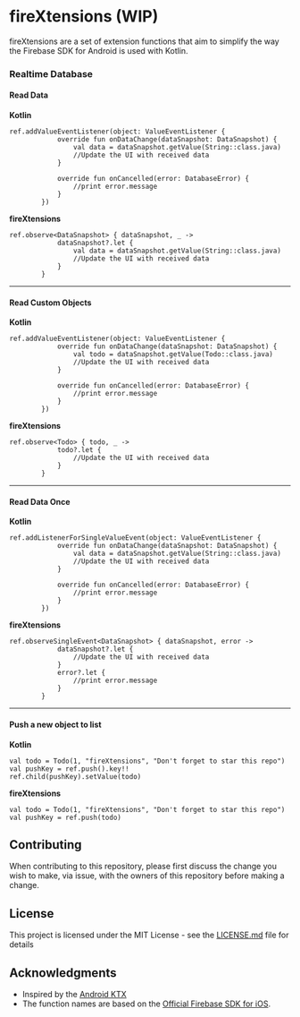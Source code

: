 # fireXtensions (WIP)

fireXtensions are a set of extension functions that aim to simplify the way the Firebase SDK for Android is used with Kotlin.

### Realtime Database
#### Read Data
**Kotlin**
```
ref.addValueEventListener(object: ValueEventListener {
            override fun onDataChange(dataSnapshot: DataSnapshot) {
                val data = dataSnapshot.getValue(String::class.java)
                //Update the UI with received data
            }

            override fun onCancelled(error: DatabaseError) {
                //print error.message
            }
        })
```

**fireXtensions**
```
ref.observe<DataSnapshot> { dataSnapshot, _ ->
            dataSnapshot?.let {
                val data = dataSnapshot.getValue(String::class.java)
                //Update the UI with received data
            }
        }
```
----
#### Read Custom Objects
**Kotlin**
```
ref.addValueEventListener(object: ValueEventListener {
            override fun onDataChange(dataSnapshot: DataSnapshot) {
                val todo = dataSnapshot.getValue(Todo::class.java)
                //Update the UI with received data
            }

            override fun onCancelled(error: DatabaseError) {
                //print error.message
            }
        })
```

**fireXtensions**
```
ref.observe<Todo> { todo, _ ->
            todo?.let {
                //Update the UI with received data
            }
        }
```
----
#### Read Data Once
**Kotlin**
```
ref.addListenerForSingleValueEvent(object: ValueEventListener {
            override fun onDataChange(dataSnapshot: DataSnapshot) {
                val data = dataSnapshot.getValue(String::class.java)
                //Update the UI with received data
            }

            override fun onCancelled(error: DatabaseError) {
                //print error.message
            }
        })
```
**fireXtensions**
```
ref.observeSingleEvent<DataSnapshot> { dataSnapshot, error ->
            dataSnapshot?.let {
                //Update the UI with received data
            }
            error?.let {
                //print error.message
            }
        }
```
----
#### Push a new object to list
**Kotlin**
```
val todo = Todo(1, "fireXtensions", "Don't forget to star this repo")
val pushKey = ref.push().key!!
ref.child(pushKey).setValue(todo)
```
**fireXtensions**
```
val todo = Todo(1, "fireXtensions", "Don't forget to star this repo")
val pushKey = ref.push(todo)
```

## Contributing
When contributing to this repository, please first discuss the change you wish to make, via issue, with the owners of this repository before making a change.

## License
This project is licensed under the MIT License - see the [LICENSE.md](LICENSE.md) file for details

## Acknowledgments
* Inspired by the [Android KTX](https://github.com/android/android-ktx)
* The function names are based on the [Official Firebase SDK for iOS](https://firebase.google.com/docs/database/ios/read-and-write).
